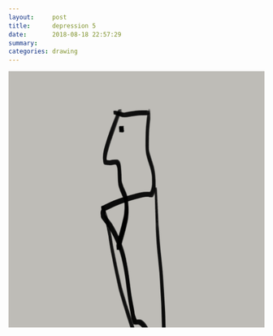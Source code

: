 ```yaml
---
layout:     post
title:      depression 5
date:       2018-08-18 22:57:29
summary:    
categories: drawing
---
```

![depression 5](/images/diary/depression-5.png ".")
